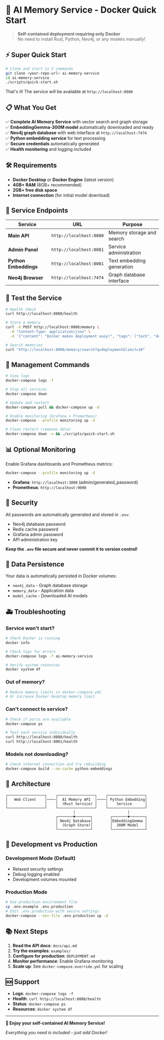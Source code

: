 # 🚀 AI Memory Service - Docker Quick Start

> **Self-contained deployment requiring only Docker**  
> No need to install Rust, Python, Neo4j, or any models manually!

## ⚡ Super Quick Start

```bash
# Clone and start in 3 commands
git clone <your-repo-url> ai-memory-service
cd ai-memory-service
./scripts/quick-start.sh
```

That's it! The service will be available at `http://localhost:8080`

## 📋 What You Get

✅ **Complete AI Memory Service** with vector search and graph storage  
✅ **EmbeddingGemma-300M model** automatically downloaded and ready  
✅ **Neo4j graph database** with web interface at `http://localhost:7474`  
✅ **Python embedding service** for text processing  
✅ **Secure credentials** automatically generated  
✅ **Health monitoring** and logging included  

## 🛠️ Requirements

- **Docker Desktop** or **Docker Engine** (latest version)
- **4GB+ RAM** (8GB+ recommended)
- **2GB+ free disk space**
- **Internet connection** (for initial model download)

## 🎯 Service Endpoints

| Service | URL | Purpose |
|---------|-----|---------|
| **Main API** | `http://localhost:8080` | Memory storage and search |
| **Admin Panel** | `http://localhost:8081` | Service administration |
| **Python Embeddings** | `http://localhost:8001` | Text embedding generation |
| **Neo4j Browser** | `http://localhost:7474` | Graph database interface |

## 🧪 Test the Service

```bash
# Health check
curl http://localhost:8080/health

# Store a memory
curl -X POST http://localhost:8080/memory \
  -H "Content-Type: application/json" \
  -d '{"content": "Docker makes deployment easy!", "tags": ["tech", "deployment"]}'

# Search memories
curl "http://localhost:8080/memory/search?q=deployment&limit=10"
```

## 🔧 Management Commands

```bash
# View logs
docker-compose logs -f

# Stop all services
docker-compose down

# Update and restart
docker-compose pull && docker-compose up -d

# Enable monitoring (Grafana + Prometheus)
docker-compose --profile monitoring up -d

# Clean restart (removes data)
docker-compose down -v && ./scripts/quick-start.sh
```

## 📊 Optional Monitoring

Enable Grafana dashboards and Prometheus metrics:

```bash
docker-compose --profile monitoring up -d
```

- **Grafana**: `http://localhost:3000` (admin/generated_password)
- **Prometheus**: `http://localhost:9090`

## 🔐 Security

All passwords are automatically generated and stored in `.env`:
- Neo4j database password
- Redis cache password  
- Grafana admin password
- API administration key

**Keep the `.env` file secure and never commit it to version control!**

## 📁 Data Persistence

Your data is automatically persisted in Docker volumes:
- `neo4j_data` - Graph database storage
- `memory_data` - Application data
- `model_cache` - Downloaded AI models

## 🚑 Troubleshooting

### Service won't start?
```bash
# Check Docker is running
docker info

# Check logs for errors
docker-compose logs -f ai-memory-service

# Verify system resources
docker system df
```

### Out of memory?
```bash
# Reduce memory limits in docker-compose.yml
# Or increase Docker Desktop memory limit
```

### Can't connect to service?
```bash
# Check if ports are available
docker-compose ps

# Test each service individually
curl http://localhost:8080/health
curl http://localhost:8001/health
```

### Models not downloading?
```bash
# Check internet connection and try rebuilding
docker-compose build --no-cache python-embeddings
```

## 🎨 Architecture

```
┌─────────────────┐    ┌─────────────────┐    ┌─────────────────┐
│   Web Client    │────│  AI Memory API  │────│ Python Embedding│
│                 │    │  (Rust Service) │    │    Service      │
└─────────────────┘    └─────────────────┘    └─────────────────┘
                               │                        │
                       ┌───────▼───────┐        ┌───────▼───────┐
                       │ Neo4j Database│        │EmbeddingGemma │
                       │  (Graph Store)│        │  300M Model   │
                       └───────────────┘        └───────────────┘
```

## 🔄 Development vs Production

### Development Mode (Default)
- Relaxed security settings
- Debug logging enabled
- Development volumes mounted

### Production Mode
```bash
# Use production environment file
cp .env.example .env.production
# Edit .env.production with secure settings
docker-compose --env-file .env.production up -d
```

## 📚 Next Steps

1. **Read the API docs**: `docs/api.md`
2. **Try the examples**: `examples/`
3. **Configure for production**: `DEPLOYMENT.md`
4. **Monitor performance**: Enable Grafana monitoring
5. **Scale up**: See `docker-compose.override.yml` for scaling

## 🆘 Support

- **Logs**: `docker-compose logs -f`
- **Health**: `curl http://localhost:8080/health`
- **Status**: `docker-compose ps`
- **Resources**: `docker system df`

---

**🎉 Enjoy your self-contained AI Memory Service!**

*Everything you need is included - just add Docker!*